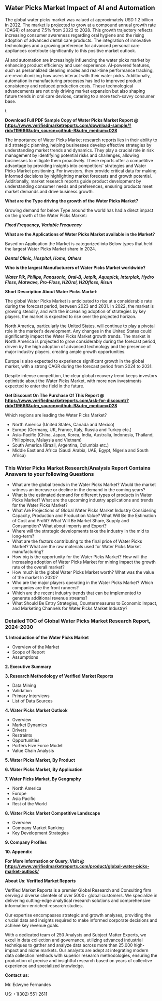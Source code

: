 <h2>Water Picks Market Impact of AI and Automation</h2><p>The global water picks market was valued at approximately USD 1.2 billion in 2022. The market is projected to grow at a compound annual growth rate (CAGR) of around 7.5% from 2023 to 2028. This growth trajectory reflects increasing consumer awareness regarding oral hygiene and the rising adoption of advanced dental care products. The integration of innovative technologies and a growing preference for advanced personal care appliances contribute significantly to this positive market outlook.</p><p>AI and automation are increasingly influencing the water picks market by enhancing product efficiency and user experience. AI-powered features, such as personalized cleaning modes and real-time performance tracking, are revolutionizing how users interact with their water picks. Additionally, automation in manufacturing processes has led to improved product consistency and reduced production costs. These technological advancements are not only driving market expansion but also shaping future trends in oral care devices, catering to a more tech-savvy consumer base.</p>t</p><p id="" class=""><strong>Download Full PDF Sample Copy of Water Picks Market Report @ <a href="https://www.verifiedmarketreports.com/download-sample/?rid=119686&utm_source=github-R&utm_medium=028" target="_blank">https://www.verifiedmarketreports.com/download-sample/?rid=119686&utm_source=github-R&utm_medium=028</a></strong></p><p>The importance of&nbsp;Water Picks Market research reports lies in their ability to aid strategic planning, helping businesses develop effective strategies by understanding market trends and dynamics. They play a crucial role in risk management by identifying potential risks and challenges, allowing businesses to mitigate them proactively. These reports offer a competitive advantage by providing insights into competitors' strategies and Water Picks Market positioning. For investors, they provide critical data for making informed decisions by highlighting market forecasts and growth potential. Additionally, market research reports guide product development by understanding consumer needs and preferences, ensuring products meet market demands and drive business growth.</p><p><strong>What are the&nbsp;Type driving the growth of the Water Picks Market?</strong></p><p id="" class="">Growing demand for below Type around the world has had a direct impact on the growth of the Water Picks Market:</p><em><strong>Fixed Frequency, Variable Frequency</strong></em></p><strong>What are the&nbsp;Applications&nbsp;of Water Picks Market available in the Market?</strong></p><p id="" class="">Based on Application the Market is categorized into Below types that held the largest Water Picks Market share In 2024.</p><em><strong>Dental Clinic, Hospital, Home, Others</strong></em></p><strong>Who is the largest Manufacturers of Water Picks Market worldwide?</strong></p><p><em><strong>Water Pik, Philips, Panasonic, Oral-B, Jetpik, Aquapick, Interplak, Hydro Floss, Matwave, Pro-Floss, H2Oral, H2Ofloss, Risun</strong></em></p><p id="" class=""><strong>Short Description About Water Picks Market:</strong></p><p>The global Water Picks Market is anticipated to rise at a considerable rate during the forecast period, between 2023 and 2031. In 2022, the market is growing steadily, and with the increasing adoption of strategies by key players, the market is expected to rise over the projected horizon.</p><p>North America, particularly the United States, will continue to play a pivotal role in the market's development. Any changes in the United States could significantly impact the Water Picks Market growth trends. The market in North America is projected to grow considerably during the forecast period, driven by the high adoption of advanced technology and the presence of major industry players, creating ample growth opportunities.</p><p>Europe is also expected to experience significant growth in the global market, with a strong CAGR during the forecast period from 2024 to 2031.</p><p>Despite intense competition, the clear global recovery trend keeps investors optimistic about the Water Picks Market, with more new investments expected to enter the field in the future.</p><p id="" class=""><strong>Get Discount On The Purchase Of This Report @ <a href="https://www.verifiedmarketreports.com/ask-for-discount/?rid=119686&utm_source=github-R&utm_medium=028" target="_blank">https://www.verifiedmarketreports.com/ask-for-discount/?rid=119686&utm_source=github-R&utm_medium=028</a></strong></p>Which regions are leading the Water Picks Market?</p><ul><li>North America (United States, Canada and Mexico)</li><li>Europe (Germany, UK, France, Italy, Russia and Turkey etc.)</li><li>Asia-Pacific (China, Japan, Korea, India, Australia, Indonesia, Thailand, Philippines, Malaysia and Vietnam)</li><li>South America (Brazil, Argentina, Columbia etc.)</li><li>Middle East and Africa (Saudi Arabia, UAE, Egypt, Nigeria and South Africa)</li></ul><h3 id="" class="">This Water Picks Market Research/Analysis Report Contains Answers to your following Questions</h3><ul><li>What are the global trends in the Water Picks Market? Would the market witness an increase or decline in the demand in the coming years?</li><li>What is the estimated demand for different types of products in Water Picks Market? What are the upcoming industry applications and trends for the Water Picks Market?</li><li>What Are Projections of Global Water Picks Market Industry Considering Capacity, Production and Production Value? What Will Be the Estimation of Cost and Profit? What Will Be Market Share, Supply and Consumption? What about imports and Export?</li><li>Where will the strategic developments take the industry in the mid to long-term?</li><li>What are the factors contributing to the final price of Water Picks Market? What are the raw materials used for Water Picks Market manufacturing?</li><li>How big is the opportunity for the Water Picks Market? How will the increasing adoption of Water Picks Market for mining impact the growth rate of the overall market?</li><li>How much is the global Water Picks Market worth? What was the value of the market In 2020?</li><li>Who are the major players operating in the Water Picks Market? Which companies are the front runners?</li><li>Which are the recent industry trends that can be implemented to generate additional revenue streams?</li><li>What Should Be Entry Strategies, Countermeasures to Economic Impact, and Marketing Channels for Water Picks Market Industry?</li></ul><h3 id="" class="">Detailed TOC of Global Water Picks Market Research Report, 2024-2030</h3><p id="" class=""><strong>1. Introduction of the Water Picks Market</strong></p><ul><li>Overview of the Market</li><li>Scope of Report</li><li>Assumptions</li></ul><p id="" class=""><strong>2. Executive Summary</strong></p><p id="" class=""><strong>3. Research Methodology of Verified Market Reports</strong></p><ul><li>Data Mining</li><li>Validation</li><li>Primary Interviews</li><li>List of Data Sources</li></ul><p id="" class=""><strong>4. Water Picks Market Outlook</strong></p><ul><li>Overview</li><li>Market Dynamics</li><li>Drivers</li><li>Restraints</li><li>Opportunities</li><li>Porters Five Force Model</li><li>Value Chain Analysis</li></ul><p id="" class=""><strong>5. Water Picks Market, By Product</strong></p><p id="" class=""><strong>6. Water Picks Market, By Application</strong></p><p id="" class=""><strong>7. Water Picks Market, By Geography</strong></p><ul><li>North America</li><li>Europe</li><li>Asia Pacific</li><li>Rest of the World</li></ul><p id="" class=""><strong>8. Water Picks Market Competitive Landscape</strong></p><ul><li>Overview</li><li>Company Market Ranking</li><li>Key Development Strategies</li></ul><p id="" class=""><strong>9. Company Profiles</strong></p><p id="" class=""><strong>10. Appendix</strong></p><p id="" class=""><strong>For More Information or Query, Visit @ <a href="https://www.verifiedmarketreports.com/product/global-water-picks-market-outlook/" target="_blank">https://www.verifiedmarketreports.com/product/global-water-picks-market-outlook/</a></strong></p><p id="" class=""><strong>About Us: Verified Market Reports</strong></p><p id="" class="">Verified Market Reports is a premier Global Research and Consulting firm serving a diverse clientele of over 5000+ global customers. We specialize in delivering cutting-edge analytical research solutions and comprehensive information-enriched research studies.</p><p id="" class="">Our expertise encompasses strategic and growth analyses, providing the crucial data and insights required to make informed corporate decisions and achieve key revenue goals.</p><p id="" class="">With a dedicated team of 250 Analysts and Subject Matter Experts, we excel in data collection and governance, utilizing advanced industrial techniques to gather and analyze data across more than 25,000 high-impact and niche markets. Our analysts are adept at integrating modern data collection methods with superior research methodologies, ensuring the production of precise and insightful research based on years of collective experience and specialized knowledge.</p><p id="" class=""><strong>Contact us:</strong></p><p id="" class="">Mr. Edwyne Fernandes</p><p id="" class="">US: +1(302) 551-2611</p>
